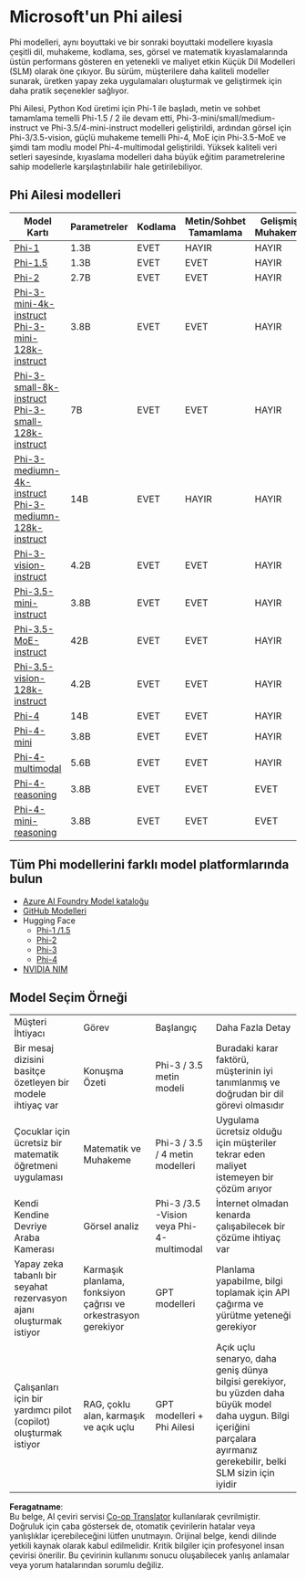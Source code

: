 <!--
CO_OP_TRANSLATOR_METADATA:
{
  "original_hash": "b5d936ffe4dfbab2244f6eb21b11f3b3",
  "translation_date": "2025-05-09T08:01:23+00:00",
  "source_file": "md/01.Introduction/01/01.PhiFamily.md",
  "language_code": "tr"
}
-->
# Microsoft'un Phi ailesi

Phi modelleri, aynı boyuttaki ve bir sonraki boyuttaki modellere kıyasla çeşitli dil, muhakeme, kodlama, ses, görsel ve matematik kıyaslamalarında üstün performans gösteren en yetenekli ve maliyet etkin Küçük Dil Modelleri (SLM) olarak öne çıkıyor. Bu sürüm, müşterilere daha kaliteli modeller sunarak, üretken yapay zeka uygulamaları oluşturmak ve geliştirmek için daha pratik seçenekler sağlıyor.

Phi Ailesi, Python Kod üretimi için Phi-1 ile başladı, metin ve sohbet tamamlama temelli Phi-1.5 / 2 ile devam etti, Phi-3-mini/small/medium-instruct ve Phi-3.5/4-mini-instruct modelleri geliştirildi, ardından görsel için Phi-3/3.5-vision, güçlü muhakeme temelli Phi-4, MoE için Phi-3.5-MoE ve şimdi tam modlu model Phi-4-multimodal geliştirildi. Yüksek kaliteli veri setleri sayesinde, kıyaslama modelleri daha büyük eğitim parametrelerine sahip modellerle karşılaştırılabilir hale getirilebiliyor.

## Phi Ailesi modelleri

<div style="font-size:8px">

| Model Kartı |Parametreler|Kodlama|Metin/Sohbet Tamamlama|Gelişmiş Muhakeme| Görsel | Ses | MoE
| - | -  | - | - |- |- |- |- |
|[Phi-1](https://huggingface.co/microsoft/phi-1)|1.3B| EVET| HAYIR | HAYIR |HAYIR |HAYIR |HAYIR |
|[Phi-1.5](https://huggingface.co/microsoft/phi-1_5)|1.3B| EVET|EVET| HAYIR |HAYIR |HAYIR |HAYIR |
|[Phi-2](https://huggingface.co/microsoft/phi-1_5)|2.7B| EVET|EVET| HAYIR |HAYIR |HAYIR |HAYIR |
|[Phi-3-mini-4k-instruct](https://huggingface.co/microsoft/Phi-3-mini-4k-instruct)<br/>[Phi-3-mini-128k-instruct](https://huggingface.co/microsoft/Phi-3-mini-128k-instruct)|3.8B| EVET|EVET| HAYIR |HAYIR |HAYIR |HAYIR |
|[Phi-3-small-8k-instruct](https://huggingface.co/microsoft/Phi-3-small-8k-instruct)<br/>[Phi-3-small-128k-instruct](https://huggingface.co/microsoft/Phi-3-small-128k-instruct)<br/>|7B| EVET|EVET| HAYIR |HAYIR |HAYIR |HAYIR |
|[Phi-3-mediumn-4k-instruct](https://huggingface.co/microsoft/Phi-3-medium-4k-instruct)<br>[Phi-3-mediumn-128k-instruct](https://huggingface.co/microsoft/Phi-3-medium-128k-instruct)|14B|EVET|HAYIR| HAYIR |HAYIR |HAYIR |HAYIR |
|[Phi-3-vision-instruct](https://huggingface.co/microsoft/Phi-3-vision-128k-instruct)|4.2B|EVET|EVET|HAYIR |HAYIR |HAYIR |HAYIR |
|[Phi-3.5-mini-instruct](https://huggingface.co/microsoft/Phi-3.5-mini-instruct)|3.8B|EVET|EVET| HAYIR |HAYIR |HAYIR |HAYIR |
|[Phi-3.5-MoE-instruct](https://huggingface.co/microsoft/Phi-3.5-MoE-instruct)|42B|EVET|EVET| HAYIR |HAYIR |HAYIR |EVET |
|[Phi-3.5-vision-128k-instruct](https://huggingface.co/microsoft/Phi-3.5-vision-instruct)|4.2B|EVET|EVET| HAYIR |EVET |HAYIR |HAYIR |
|[Phi-4](https://huggingface.co/microsoft/phi-4)|14B|EVET|EVET| HAYIR |HAYIR |HAYIR |HAYIR |
|[Phi-4-mini](https://huggingface.co/microsoft/Phi-4-mini-instruct)|3.8B|EVET|EVET| HAYIR |HAYIR |HAYIR |HAYIR |
|[Phi-4-multimodal](https://huggingface.co/microsoft/Phi-4-multimodal-instruct)|5.6B|EVET|EVET| HAYIR |EVET |EVET |HAYIR |
|[Phi-4-reasoning](../../../../../md/01.Introduction/01)|3.8B|EVET|EVET| EVET |HAYIR |HAYIR |HAYIR |
|[Phi-4-mini-reasoning](../../../../../md/01.Introduction/01)|3.8B|EVET|EVET| EVET |HAYIR |HAYIR |HAYIR |

</div>

## **Tüm Phi modellerini farklı model platformlarında bulun**

- [Azure AI Foundry Model kataloğu](https://ai.azure.com/explore/models?selectedCollection=phi)
- [GitHub Modelleri](https://github.com/marketplace?query=Phi&type=models)
- Hugging Face
  - [Phi-1 /1.5](https://huggingface.co/collections/microsoft/phi-1-6626e29134744e94e222d572)
  - [Phi-2](https://huggingface.co/microsoft/phi-2)
  - [Phi-3](https://huggingface.co/collections/microsoft/phi-3-6626e15e9585a200d2d761e3)
  - [Phi-4](https://huggingface.co/collections/microsoft/phi-4-677e9380e514feb5577a40e4) 
- [NVIDIA NIM](https://build.nvidia.com/search?q=Phi)
 

## Model Seçim Örneği

| | | | |
|-|-|-|-|
|Müşteri İhtiyacı|Görev|Başlangıç|Daha Fazla Detay|
|Bir mesaj dizisini basitçe özetleyen bir modele ihtiyaç var|Konuşma Özeti|Phi-3 / 3.5 metin modeli|Buradaki karar faktörü, müşterinin iyi tanımlanmış ve doğrudan bir dil görevi olmasıdır|
|Çocuklar için ücretsiz bir matematik öğretmeni uygulaması|Matematik ve Muhakeme|Phi-3 / 3.5 / 4 metin modelleri|Uygulama ücretsiz olduğu için müşteriler tekrar eden maliyet istemeyen bir çözüm arıyor|
|Kendi Kendine Devriye Araba Kamerası|Görsel analiz|Phi-3 /3.5 -Vision veya Phi-4-multimodal|İnternet olmadan kenarda çalışabilecek bir çözüme ihtiyaç var|
|Yapay zeka tabanlı bir seyahat rezervasyon ajanı oluşturmak istiyor|Karmaşık planlama, fonksiyon çağrısı ve orkestrasyon gerekiyor|GPT modelleri|Planlama yapabilme, bilgi toplamak için API çağırma ve yürütme yeteneği gerekiyor|
|Çalışanları için bir yardımcı pilot (copilot) oluşturmak istiyor|RAG, çoklu alan, karmaşık ve açık uçlu|GPT modelleri + Phi Ailesi|Açık uçlu senaryo, daha geniş dünya bilgisi gerekiyor, bu yüzden daha büyük model daha uygun. Bilgi içeriğini parçalara ayırmanız gerekebilir, belki SLM sizin için iyidir|

**Feragatname**:  
Bu belge, AI çeviri servisi [Co-op Translator](https://github.com/Azure/co-op-translator) kullanılarak çevrilmiştir. Doğruluk için çaba göstersek de, otomatik çevirilerin hatalar veya yanlışlıklar içerebileceğini lütfen unutmayın. Orijinal belge, kendi dilinde yetkili kaynak olarak kabul edilmelidir. Kritik bilgiler için profesyonel insan çevirisi önerilir. Bu çevirinin kullanımı sonucu oluşabilecek yanlış anlamalar veya yorum hatalarından sorumlu değiliz.